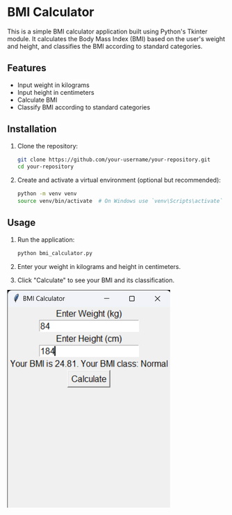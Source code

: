 # BMI Calculator

This is a simple BMI calculator application built using Python's Tkinter module. It calculates the Body Mass Index (BMI) based on the user's weight and height, and classifies the BMI according to standard categories.
## Features

- Input weight in kilograms
- Input height in centimeters
- Calculate BMI
- Classify BMI according to standard categories

## Installation

1. Clone the repository:

    ```bash
    git clone https://github.com/your-username/your-repository.git
    cd your-repository
    ```

2. Create and activate a virtual environment (optional but recommended):

    ```bash
    python -m venv venv
    source venv/bin/activate  # On Windows use `venv\Scripts\activate`
    ```

## Usage

1. Run the application:

    ```bash
    python bmi_calculator.py
    ```

2. Enter your weight in kilograms and height in centimeters.
3. Click "Calculate" to see your BMI and its classification.

![calculator screenshot](/BMI_Calculator.png?raw=true)
